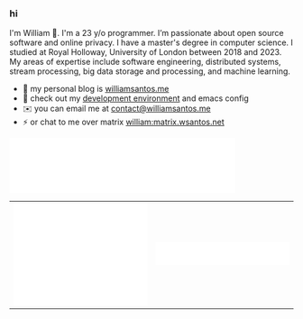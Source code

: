 ### hi
I'm William 👋. I'm a 23 y/o programmer. I’m passionate about open source software and online privacy. I have a master's degree in computer science. I studied at Royal Holloway, University of London between 2018 and 2023.
My areas of expertise include software engineering, distributed systems, stream processing, big data storage and processing, and machine learning.

- 📝 my personal blog is [williamsantos.me](https://williamsantos.me)
- 💜 check out my [development environment](github.com/0xc0392b/env) and emacs config
- ✉️  you can email me at [contact@williamsantos.me](mailto:contact@williamsantos.me)
- ⚡ or chat to me over matrix [william:matrix.wsantos.net](https://matrix.to/#/@william:matrix.wsantos.net)

<img src="/metrics.comments.svg" alt="language usage" width="400" align="center">

<table>
    <tr>
        <td>
            <img src="/metrics.general.svg">
        </td>
        <td>
            <img src="/metrics.languages.svg">
        </td>
    </tr>
</table>
